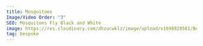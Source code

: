 ```yaml
---
title: Mosquitoes
Image/Video Order: "3"
SEO: Mosquitoes Fly Black and White
image: https://res.cloudinary.com/dhzucwklz/image/upload/v1698928561/Bespoke/DSC_6622_jusaxo.jpg
tag: bespoke
---
```

